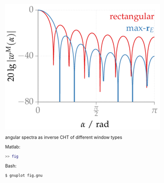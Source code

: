 ![Fig](fig.png)

angular spectra as inverse CHT of different window types

Matlab:
```Matlab
>> fig
```

Bash:
```Bash
$ gnuplot fig.gnu
```
